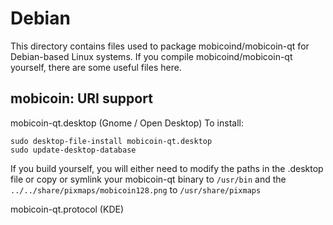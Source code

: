 
Debian
====================
This directory contains files used to package mobicoind/mobicoin-qt
for Debian-based Linux systems. If you compile mobicoind/mobicoin-qt yourself, there are some useful files here.

## mobicoin: URI support ##


mobicoin-qt.desktop  (Gnome / Open Desktop)
To install:

	sudo desktop-file-install mobicoin-qt.desktop
	sudo update-desktop-database

If you build yourself, you will either need to modify the paths in
the .desktop file or copy or symlink your mobicoin-qt binary to `/usr/bin`
and the `../../share/pixmaps/mobicoin128.png` to `/usr/share/pixmaps`

mobicoin-qt.protocol (KDE)

